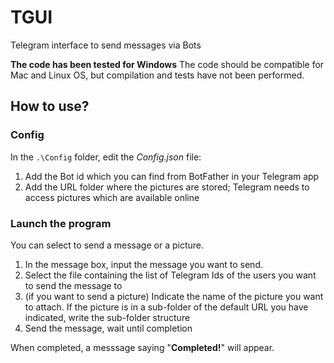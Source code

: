 # TGUI
Telegram interface to send messages via Bots

**The code has been tested for Windows**
The code should be compatible for Mac and Linux OS, but compilation and tests have not been performed.

## How to use?
### Config
In the `.\Config` folder, edit the _Config.json_ file:<br/>
1. Add the Bot id which you can find from BotFather in your Telegram app
2. Add the URL folder where the pictures are stored; Telegram needs to access pictures which are available online

### Launch the program
You can select to send a message or a picture.
1. In the message box, input the message you want to send.
2. Select the file containing the list of Telegram Ids of the users you want to send the message to
3. (if you want to send a picture) Indicate the name of the picture you want to attach. If the picture is in a sub-folder of the default URL you have indicated, write the sub-folder structure
4. Send the message, wait until completion

When completed, a messsage saying "**Completed!**" will appear.
